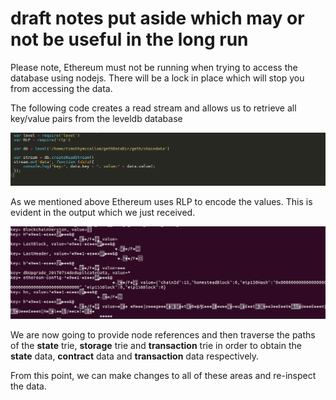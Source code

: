 # draft notes put aside which may or not be useful in the long run

Please note, Ethereum must not be running when trying to access the database using nodejs. There will be a lock in place which will stop you from accessing the data.

The following code creates a read stream and allows us to retrieve all key/value pairs from the leveldb database

![read stream code example](./images/ethereum_read_stream.png)

As we mentioned above Ethereum uses RLP to encode the values. This is evident in the output which we just received.

![read stream code example](./images/ethereum_read_stream_first_output.png)

We are now going to provide node references and then traverse the paths of the **state** trie, **storage** trie and **transaction** trie in order to obtain the **state** data, **contract** data and **transaction** data respectively.

From this point, we can make changes to all of these areas and re-inspect the data.
